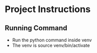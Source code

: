 # Project Instructions

## Running Command

- Run the python command inside venv
- The venv is source venv/bin/activate
